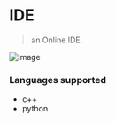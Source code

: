 # IDE

> an Online IDE.

![image](https://user-images.githubusercontent.com/43717403/89032532-7f9d0f80-d352-11ea-9191-335098b8679e.png)

### Languages supported
- c++
- python
